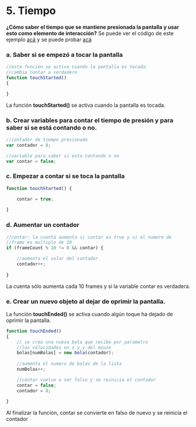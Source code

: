 # 5. Tiempo

 **¿Cómo saber el tiempo que se mantiene presionada la pantalla y usar esto como elemento de interacción?**  Se puede ver el código de este ejemplo [acá](http://alpha.editor.p5js.org/laurajunco/sketches/S1TmXKDyG) y se puede probar [acá​](http://alpha.editor.p5js.org/full/S1TmXKDyG)

### a. Saber si se empezó a tocar la pantalla

```javascript
//esta funcion se activa cuando la pantalla es tocada:
//cambia contar a verdadero
function touchStarted()
{

}
```

La función **touchStarted\(\)** se activa cuando la pantalla es tocada.

### b. Crear variables para contar el tiempo de presión y para saber si se está contando o no.

```javascript
//contador de tiempo presionado
var contador = 0;

//variable para saber si esta contando o no
var contar = false;
```

### c. Empezar a contar si se toca la pantalla

```javascript
function touchStarted() {

    contar = true;
    
}
```

### d.  Aumentar un contador

```javascript
//contar: la cuenta aumenta si contar es true y si el numero de
//frame es multiplo de 10
if (frameCount % 10 != 0 && contar) {

    //aumenta el valor del contador
    contador++;
 
}
```

 La cuenta sólo aumenta cada 10 frames y si la variable contar es verdadera.

### e. Crear un nuevo objeto al dejar de oprimir la pantalla.

 La función **touchEnded\(\)** se activa cuando algún toque ha dejado de oprimir la pantalla.

```javascript
function touchEnded()
{
    // se crea una nueva bola que recibe por parametro
    //las velocidades en x y y del mouse
    bolas[numBolas] = new bola(contador);
    
    //aumenta el numero de bolas de la lista
    numBolas++;

    //contar vuelve a ser falso y se reinicia el contador
    contar = false;
    contador = 0;
    
}
```

Al finalizar la función,  contar se convierte en falso de nuevo y se reinicia el contador

